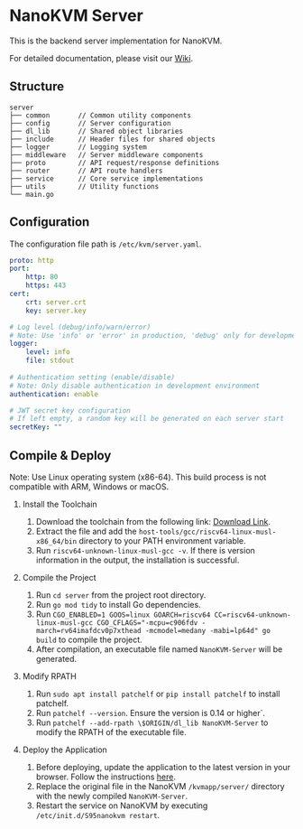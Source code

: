 # NanoKVM Server

This is the backend server implementation for NanoKVM.

For detailed documentation, please visit our [Wiki](https://wiki.sipeed.com/nanokvm).

## Structure

```shell
server
├── common       // Common utility components
├── config       // Server configuration
├── dl_lib       // Shared object libraries
├── include      // Header files for shared objects
├── logger       // Logging system
├── middleware   // Server middleware components 
├── proto        // API request/response definitions
├── router       // API route handlers
├── service      // Core service implementations
├── utils        // Utility functions
└── main.go
```

## Configuration

The configuration file path is `/etc/kvm/server.yaml`.

```yaml
proto: http
port:
    http: 80
    https: 443
cert:
    crt: server.crt
    key: server.key

# Log level (debug/info/warn/error)
# Note: Use 'info' or 'error' in production, 'debug' only for development
logger:
    level: info
    file: stdout
    
# Authentication setting (enable/disable)
# Note: Only disable authentication in development environment
authentication: enable

# JWT secret key configuration
# If left empty, a random key will be generated on each server start
secretKey: ""
```


## Compile & Deploy

Note: Use Linux operating system (x86-64). This build process is not compatible with ARM, Windows or macOS.

1. Install the Toolchain
    1. Download the toolchain from the following link: [Download Link](https://sophon-file.sophon.cn/sophon-prod-s3/drive/23/03/07/16/host-tools.tar.gz).
    2. Extract the file and add the `host-tools/gcc/riscv64-linux-musl-x86_64/bin` directory to your PATH environment variable.
    3. Run `riscv64-unknown-linux-musl-gcc -v`. If there is version information in the output, the installation is successful.

2. Compile the Project
    1. Run `cd server` from the project root directory.
    2. Run `go mod tidy` to install Go dependencies.
    3. Run `CGO_ENABLED=1 GOOS=linux GOARCH=riscv64 CC=riscv64-unknown-linux-musl-gcc CGO_CFLAGS="-mcpu=c906fdv -march=rv64imafdcv0p7xthead -mcmodel=medany -mabi=lp64d" go build` to compile the project.
    4. After compilation, an executable file named `NanoKVM-Server` will be generated.

3. Modify RPATH
    1. Run `sudo apt install patchelf` or `pip install patchelf` to install patchelf.
    2. Run `patchelf --version`. Ensure the version is 0.14 or higher`.
    3. Run `patchelf --add-rpath \$ORIGIN/dl_lib NanoKVM-Server` to modify the RPATH of the executable file.

4. Deploy the Application
    1. Before deploying, update the application to the latest version in your browser. Follow the instructions [here](https://wiki.sipeed.com/hardware/en/kvm/NanoKVM/system/updating.html).
    2. Replace the original file in the NanoKVM `/kvmapp/server/` directory with the newly compiled `NanoKVM-Server`.
    3. Restart the service on NanoKVM by executing `/etc/init.d/S95nanokvm restart`.